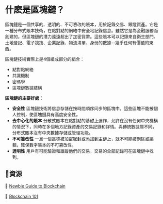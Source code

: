 # 什麽是區塊鏈？
區塊鏈是一個共享的、透明的、不可篡改的賬本，用於記錄交易、跟蹤資產。它是一種分布式賬本技術，在點對點的網絡中安全地記錄信息。雖然它是為金融服務而創建的，但區塊鏈的潛力遠遠超出了加密貨幣。這些賬本可以記錄來自衛生部門、土地登記、電子競技、企業記錄、物流清單、身份的數據--幾乎任何有價值的東西。

區塊鏈技術實際上是4個組成部分的組合：
* 點對點網絡
* 共識機制
* 密碼學
* 區塊鏈數據結構

**區塊鏈的主要好處：**
* **安全性**
區塊鏈技術將信息存儲在按時間順序同步的區塊中。這些區塊不能被個人控制，使區塊鏈具有高度安全性。
* **去中心化的賬本**
分散式賬本在點對點的基礎上運作，允許在沒有任何中央機構的情況下，同時在多個地方記錄資產的交易記錄和詳情。與傳統數據庫不同，分布式賬本沒有中央數據存儲或管理功能。
* **不可篡改性**
一旦一個區塊被加密密封或添加到主鏈上，就不可能被刪除或編輯，確保數字賬本的不可篡改性。
* **透明性**
用戶有可能驗證和跟蹤他們的交易，交易的全部記錄可在區塊鏈中找到。

## **:scroll:資源**

:green_book: [Newbie Guide to Blockchain](https://medium.com/ethindia/newbie-guide-to-blockchain-programming-a64f5186a57f)<br></br>
:orange_book: [Blockchain 101](https://www.coindesk.com/learn/blockchain-101/what-is-blockchain-technology)

